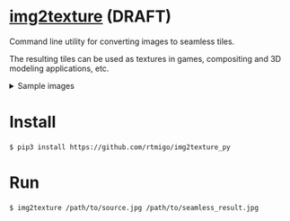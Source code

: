 # [img2texture](https://github.com/rtmigo/img2texture_py#readme) (DRAFT)

Command line utility for converting images to seamless tiles.

The resulting tiles can be used as textures in games, compositing and 3D modeling applications, etc.

<details>
  <summary>Sample images</summary>




![Source tiled](docs/1_orion_src_2x2.jpg)

Four copies of original image side by side (Orion galaxy by NASA/ESA).

We cannot use this image of Orion as an endless background: the seams are visible.

### Converted image

![Converted tiled](docs/2_orion_seamless.jpg2x2.jpg)

Four copies of the converted image: result of  `img2texture`. 

Each image is slightly reduced in size and the edges are modified with 
alpha-blending.

Seams no longer appear when merging images. This indicates that the converted image can be tiled and panned in any 
direction. It will feel endless and seamless.


</details>

# Install

```
$ pip3 install https://github.com/rtmigo/img2texture_py
```

# Run

```
$ img2texture /path/to/source.jpg /path/to/seamless_result.jpg 
```

